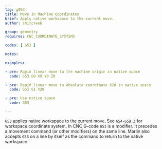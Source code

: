 ```yaml
---
tag: g053
title: Move in Machine Coordinates
brief: Apply native workspace to the current move.
author: shitcreek

group: geometry
requires: CNC_COORDINATE_SYSTEMS

codes: [ G53 ]

notes:

examples:

- pre: Rapid linear move to the machine origin in native space
  code: G53 G0 X0 Y0 Z0

- pre: Rapid linear move to absolute coordinate X20 in native space
  code: G53 G1 X20

- pre: Use native space
  code: G53

---
```


`G53` applies native workspace to the current move. See [`G54-G59.3`](/docs/gcode/G054-G059.html) for workspace coordinate system.
In CNC G-code `G53` is a modifier. It precedes a movement command (or other modifiers) on the same line.
Marlin also accepts `G53` on a line by itself as the command to return to the native workspace.
